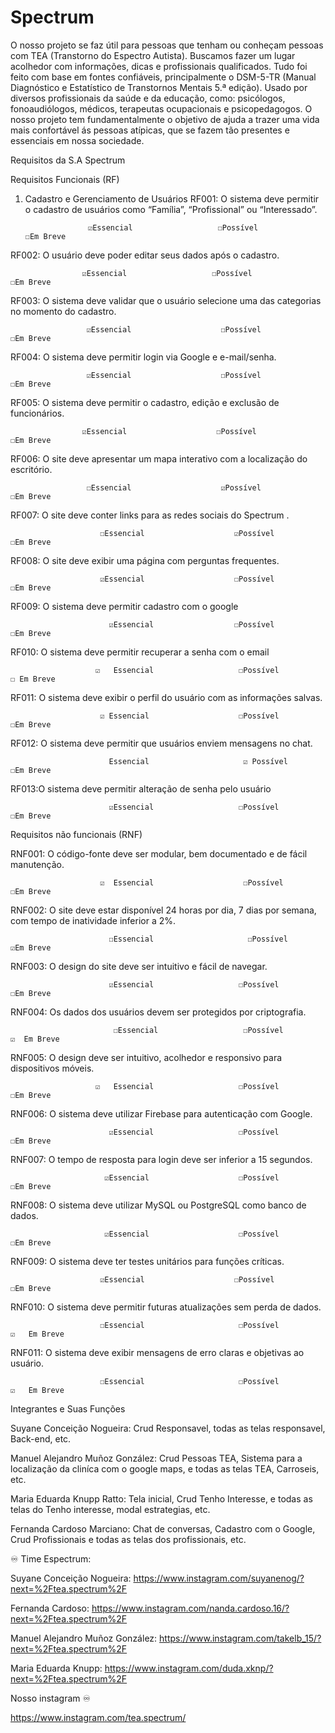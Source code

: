 # Spectrum
O nosso projeto se faz útil para pessoas que tenham ou conheçam pessoas com TEA (Transtorno do Espectro Autista). 
Buscamos fazer um lugar acolhedor com informações, dicas e profissionais qualificados. 
Tudo foi feito com base em fontes confiáveis, principalmente o DSM-5-TR (Manual Diagnóstico e Estatístico de Transtornos Mentais 5.ª edição). Usado por diversos profissionais da saúde e da educação, como: psicólogos, fonoaudiólogos, médicos, terapeutas ocupacionais e psicopedagogos. 
O nosso projeto tem fundamentalmente o objetivo de ajuda a trazer uma vida mais confortável ás pessoas atípicas, que se fazem tão presentes e essenciais em nossa sociedade.

Requisitos da S.A Spectrum 

Requisitos Funcionais (RF)

1. Cadastro e Gerenciamento de Usuários
RF001: O sistema deve permitir o cadastro de usuários como “Família”, “Profissional” ou “Interessado”.

                     ☑️Essencial                   ☐Possível                    ☐Em Breve               

RF002: O usuário deve poder editar seus dados após o cadastro.

                    ☑️Essencial                   ☐Possível                    ☐Em Breve     

RF003: O sistema deve validar que o usuário selecione uma das categorias no momento do cadastro.

                     ☑️Essencial                    ☐Possível                   ☐Em Breve     

RF004: O sistema deve permitir login via Google e e-mail/senha.

                     ☑️Essencial                    ☐Possível                     ☐Em Breve     


RF005: O sistema deve permitir o cadastro, edição e exclusão de funcionários. 

                    ☑️Essencial                    ☐Possível                     ☐Em Breve

RF006: O site deve apresentar um mapa interativo com a localização do escritório. 

                     ☐Essencial                    ☑️Possível                     ☐Em Breve

RF007: O site deve conter links para as redes sociais do Spectrum . 

                        ☐Essencial                    ☑️Possível                     ☐Em Breve

RF008: O site deve exibir uma página com perguntas frequentes. 

                        ☑️Essencial                    ☐Possível                     ☐Em Breve

RF009: O sistema deve permitir cadastro com o google 

                          ☑️Essencial                  ☐Possível                     ☐Em Breve

RF010: O sistema deve permitir recuperar a senha com o email 
                     
                       ☑️   Essencial                   ☐Possível                    ☐ Em Breve


RF011: O sistema deve exibir o perfil do usuário com as informações salvas.

                        ☑️ Essencial                    ☐Possível                   ☐Em Breve

RF012: O sistema deve permitir que usuários enviem mensagens no chat.

                          Essencial                     ☑️ Possível                   ☐Em Breve

RF013:O sistema deve permitir alteração de senha pelo usuário

                          ☑️Essencial                   ☐Possível                     ☐Em Breve



Requisitos não funcionais (RNF)

RNF001: O código-fonte deve ser modular, bem documentado e de fácil manutenção.
 
                        ☑️  Essencial                    ☐Possível                      ☐Em Breve

RNF002: O site deve estar disponível 24 horas por dia, 7 dias por semana, com tempo de inatividade inferior a 2%.  

                          ☐Essencial                     ☐Possível                     ☑️Em Breve

RNF003: O design do site deve ser intuitivo e fácil de navegar. 

                          ☑️Essencial                   ☐Possível                      ☐Em Breve

RNF004: Os dados dos usuários devem ser protegidos por criptografia. 

                           ☐Essencial                   ☐Possível                   ☑️  Em Breve

RNF005: O design deve ser intuitivo, acolhedor e responsivo para dispositivos móveis. 

                       ☑️   Essencial                   ☐Possível                      ☐Em Breve

RNF006: O sistema deve utilizar Firebase para autenticação com Google.

                          ☑️Essencial                   ☐Possível                      ☐Em Breve

RNF007: O tempo de resposta para login deve ser inferior a 15 segundos.

                         ☑️Essencial                    ☐Possível                      ☐Em Breve


RNF008: O sistema deve utilizar MySQL ou PostgreSQL como banco de dados.

                         ☑️Essencial                    ☐Possível                      ☐Em Breve



RNF009: O sistema deve ter testes unitários para funções críticas.
                     
                        ☑️Essencial                    ☐Possível                     ☐Em Breve

RNF010: O sistema deve permitir futuras atualizações sem perda de dados.


                        ☐Essencial                     ☐Possível                  ☑️   Em Breve

RNF011: O sistema deve exibir mensagens de erro claras e objetivas ao usuário.


                        ☐Essencial                     ☐Possível                  ☑️   Em Breve



Integrantes e Suas Funções 

Suyane Conceição Nogueira:
Crud Responsavel, todas as telas responsavel, Back-end, etc.

Manuel Alejandro Muñoz González:
Crud Pessoas TEA, Sistema para a localização da cliníca com o google maps, e todas as telas TEA, Carroseis, etc.

Maria Eduarda Knupp Ratto:
Tela inicial, Crud Tenho Interesse, e todas as telas do Tenho interesse, modal estrategias, etc.

Fernanda Cardoso Marciano:
Chat de conversas, Cadastro com o Google, Crud Profissionais e todas as telas dos profissionais, etc.



♾️ Time Espectrum:

Suyane Conceição Nogueira: https://www.instagram.com/suyanenog/?next=%2Ftea.spectrum%2F

Fernanda Cardoso: https://www.instagram.com/nanda.cardoso.16/?next=%2Ftea.spectrum%2F

Manuel Alejandro Muñoz González: https://www.instagram.com/takelb_15/?next=%2Ftea.spectrum%2F

Maria Eduarda Knupp: https://www.instagram.com/duda.xknp/?next=%2Ftea.spectrum%2F

Nosso instagram ♾️

https://www.instagram.com/tea.spectrum/
